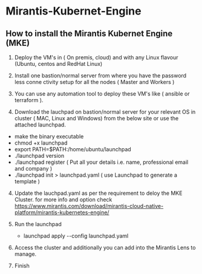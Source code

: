 # Mirantis-Kubernet-Engine

How to install the Mirantis Kubernet Engine (MKE)
-------------------------------------------------
1. Deploy the VM's in ( On premis, cloud) and with any Linux flavour (Ubuntu, centos and RedHat Linux)

2. Install one bastion/normal server from where you have the password less conne
ctivity setup for all the nodes ( Master and Workers )

3. You can use any automation tool to deploy these VM's like ( ansible or terraform ).


4. Download the lauchpad on bastion/normal server for your relevant OS in cluster ( MAC, Linux and Windows) from the below site or use the attached launchpad.
  -  make the binary executable
  -  chmod +x launchpad
  -  export PATH=$PATH:/home/ubuntu/launchpad
  -  ./launchpad version
  -  ./launchpad register ( Put all your details i.e. name, professional email and company )
  -  ./launchpad init > launchpad.yaml ( use Launchpad to generate a template )

4. Update the lauchpad.yaml as per the requirement to deloy the MKE Cluster.
   for more info and option check https://www.mirantis.com/download/mirantis-cloud-native-platform/mirantis-kubernetes-engine/

5. Run the launchpad 
   - launchpad apply --config launchpad.yaml

6. Access the cluster and additionally you can add into the Mirantis Lens to manage.

7. Finish
